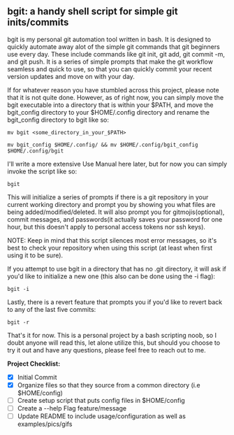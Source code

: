 ## bgit: a handy shell script for simple git inits/commits

bgit is my personal git automation tool written in bash. It is designed to quickly automate away alot of the simple git commands that git beginners use every day. These include commands like git init, git add, git commit -m, and git push. It is a series of simple prompts that make the git workflow seamless and quick to use, so that you can quickly commit your recent version updates and move on with your day.

If for whatever reason you have stumbled across this project, please note that it is not quite done. However, as of right now, you can simply move the bgit executable into a directory that is within your $PATH, and move the bgit_config directory to your $HOME/.config directory and rename the bgit_config directory to bgit like so:

`mv bgit <some_directory_in_your_$PATH>`

`mv bgit_config $HOME/.config/ && mv $HOME/.config/bgit_config $HOME/.config/bgit`

I'll write a more extensive Use Manual here later, but for now you can simply invoke the script like so:

`bgit`

This will initialize a series of prompts if there is a git repository in your current working directory and prompt you by showing you what files are being added/modified/deleted. It will also prompt you for gitmojis(optional), commit messages, and passwords(it actually saves your password for one hour, but this doesn't apply to personal access tokens nor ssh keys).

NOTE: Keep in mind that this script silences most error messages, so it's best to check your repository when using this script (at least when first using it to be sure).

If you attempt to use bgit in a directory that has no .git directory, it will ask if you'd like to initialize a new one (this also can be done using the -i flag):

`bgit -i`

Lastly, there is a revert feature that prompts you if you'd like to revert back to any of the last five commits:

`bgit -r`

That's it for now. This is a personal project by a bash scripting noob, so I doubt anyone will read this, let alone utilize this, but should you choose to try it out and have any questions, please feel free to reach out to me.

__Project Checklist:__

- [x] Initial Commit
- [x] Organize files so that they source from a common directory (i.e $HOME/config)
- [ ] Create setup script that puts config files in $HOME/config
- [ ] Create a --help Flag feature/message
- [ ] Update README to include usage/configuration as well as examples/pics/gifs
